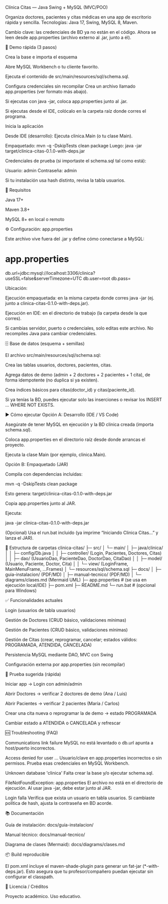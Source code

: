 Clínica Citas — Java Swing + MySQL (MVC/POO)

Organiza doctores, pacientes y citas médicas en una app de escritorio rápida y sencilla.
Tecnologías: Java 17, Swing, MySQL 8, Maven.

Cambio clave: las credenciales de BD ya no están en el código.
Ahora se leen desde app.properties (archivo externo al .jar, junto a él).

🚀 Demo rápida (3 pasos)

Crea la base e importa el esquema

Abre MySQL Workbench o tu cliente favorito.

Ejecuta el contenido de src/main/resources/sql/schema.sql.

Configura credenciales sin recompilar
Crea un archivo llamado app.properties (ver formato más abajo).

Si ejecutas con java -jar, coloca app.properties junto al .jar.

Si ejecutas desde el IDE, colócalo en la carpeta raíz donde corres el programa.

Inicia la aplicación

Desde IDE (desarrollo): Ejecuta clinica.Main (o tu clase Main).

Empaquetado: mvn -q -DskipTests clean package
Luego: java -jar target/clinica-citas-0.1.0-with-deps.jar

Credenciales de prueba (si importaste el schema.sql tal como está):

Usuario: admin
Contraseña: admin


Si tu instalación usa hash distinto, revisa la tabla usuarios.

🧰 Requisitos

Java 17+

Maven 3.8+

MySQL 8+ en local o remoto

⚙️ Configuración: app.properties

Este archivo vive fuera del .jar y define cómo conectarse a MySQL:

# app.properties
db.url=jdbc:mysql://localhost:3306/clinica?useSSL=false&serverTimezone=UTC
db.user=root
db.pass=


Ubicación:

Ejecución empaquetada: en la misma carpeta donde corres java -jar
(ej. junto a clinica-citas-0.1.0-with-deps.jar).

Ejecución en IDE: en el directorio de trabajo (la carpeta desde la que corres).

Si cambias servidor, puerto o credenciales, solo editas este archivo.
No recompiles Java para cambiar credenciales.

🗄️ Base de datos (esquema + semillas)

El archivo src/main/resources/sql/schema.sql:

Crea las tablas usuarios, doctores, pacientes, citas.

Agrega datos de demo (admin + 2 doctores + 2 pacientes + 1 cita), de forma idempotente (no duplica si ya existen).

Crea índices básicos para citas(doctor_id) y citas(paciente_id).

Si ya tenías la BD, puedes ejecutar solo las inserciones o revisar los INSERT … WHERE NOT EXISTS.

▶️ Cómo ejecutar
Opción A: Desarrollo (IDE / VS Code)

Asegúrate de tener MySQL en ejecución y la BD clinica creada (importa schema.sql).

Coloca app.properties en el directorio raíz desde donde arrancas el proyecto.

Ejecuta la clase Main (por ejemplo, clinica.Main).

Opción B: Empaquetado (JAR)

Compila con dependencias incluidas:

mvn -q -DskipTests clean package


Esto genera: target/clinica-citas-0.1.0-with-deps.jar

Copia app.properties junto al JAR.

Ejecuta:

java -jar clinica-citas-0.1.0-with-deps.jar


(Opcional) Usa el run.bat incluido (ya imprime “Iniciando Clinica Citas…” y lanza el JAR).

🧭 Estructura de carpetas
clinica-citas/
├─ src/
│  └─ main/
│     ├─ java/clinica/
│     │  ├─ config/Db.java
│     │  ├─ controller/ (Login, Pacientes, Doctores, Citas)
│     │  ├─ dao/ (UsuarioDao, PacienteDao, DoctorDao, CitaDao)
│     │  ├─ model/ (Usuario, Paciente, Doctor, Cita)
│     │  └─ view/ (LoginFrame, MainMenuFrame, ...Frames)
│     └─ resources/sql/schema.sql
├─ docs/
│  ├─ guia-instalacion/ (PDF/MD)
│  ├─ manual-tecnico/ (PDF/MD)
│  └─ diagrams/clases.md (Mermaid UML)
├─ app.properties               # (se usa en ejecución local/IDE)
├─ pom.xml
├─ README.md
└─ run.bat                      # (opcional para Windows)

✅ Funcionalidades actuales

Login (usuarios de tabla usuarios)

Gestión de Doctores (CRUD básico, validaciones mínimas)

Gestión de Pacientes (CRUD básico, validaciones mínimas)

Gestión de Citas (crear, reprogramar, cancelar; estados válidos: PROGRAMADA, ATENDIDA, CANCELADA)

Persistencia MySQL mediante DAO, MVC con Swing

Configuración externa por app.properties (sin recompilar)

🧪 Prueba sugerida (rápida)

Iniciar app → Login con admin/admin

Abrir Doctores → verificar 2 doctores de demo (Ana / Luis)

Abrir Pacientes → verificar 2 pacientes (María / Carlos)

Crear una cita nueva o reprogramar la de demo → estado PROGRAMADA

Cambiar estado a ATENDIDA o CANCELADA y refrescar

🆘 Troubleshooting (FAQ)

Communications link failure
MySQL no está levantado o db.url apunta a host/puerto incorrectos.

Access denied for user …
Usuario/clave en app.properties incorrectos o sin permisos.
Prueba esas credenciales en MySQL Workbench.

Unknown database 'clinica'
Falta crear la base y/o ejecutar schema.sql.

FileNotFoundException: app.properties
El archivo no está en el directorio de ejecución.
Al usar java -jar, debe estar junto al JAR.

Login falla
Verifica que exista un usuario en tabla usuarios.
Si cambiaste política de hash, ajusta la contraseña en BD acorde.

📚 Documentación

Guía de instalación: docs/guia-instalacion/

Manual técnico: docs/manual-tecnico/

Diagrama de clases (Mermaid): docs/diagrams/clases.md

📦 Build reproducible

El pom.xml incluye el maven-shade-plugin para generar un fat-jar (*-with-deps.jar).
Esto asegura que tu profesor/compañero puedan ejecutar sin configurar el classpath.

📝 Licencia / Créditos

Proyecto académico. Uso educativo.